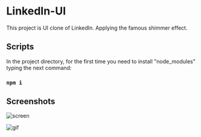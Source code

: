 # LinkedIn-UI

This project is  UI clone of LinkedIn. Applying the famous shimmer effect.

## Scripts
In the project directory, for the first time you need to install "node_modules" typing the next command:
### `npm i`

## Screenshots
![screen](https://user-images.githubusercontent.com/33318630/94939531-312efd00-04ca-11eb-9540-8b057918e10c.png)


![gif](https://user-images.githubusercontent.com/33318630/94938900-5838ff00-04c9-11eb-82d5-5bc3ac796725.gif)


